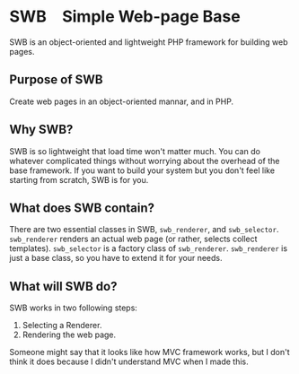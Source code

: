 # SWB　Simple Web-page Base

SWB is an object-oriented and lightweight PHP framework for building web pages.

## Purpose of SWB
Create web pages in an object-oriented mannar, and in PHP.

## Why SWB?
SWB is so lightweight that load time won't matter much.
You can do whatever complicated things without worrying about the overhead of the base framework.
If you want to build your system but you don't feel like starting from scratch,
SWB is for you.

## What does SWB contain?
There are two essential classes in SWB, `swb_renderer`, and `swb_selector`.
`swb_renderer` renders an actual web page (or rather, selects collect templates).
`swb_selector` is a factory class of `swb_renderer`.
`swb_renderer` is just a base class, so you have to extend it for your needs.

## What will SWB do?
SWB works in two following steps:
1. Selecting a Renderer.
2. Rendering the web page.

Someone might say that it looks like how MVC framework works, but I don't think
it does because I didn't understand MVC when I made this.
